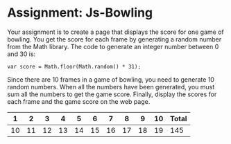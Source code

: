 # Assignment: Js-Bowling

Your assignment is to create a page that displays the score for one game of bowling. You get the score for each frame by generating a random number from the Math library. The code to generate an integer number between 0 and 30 is:

    var score = Math.floor(Math.random() * 31);

Since there are 10 frames in a game of bowling, you need to generate 10 random numbers. When all the numbers have been generated, you must sum all the numbers to get the game score. Finally, display the scores for each frame and the game score on the web page.

| 1 | 2 | 3 | 4 | 5 | 6 | 7 | 8 | 9 | 10 | Total |
| --- | --- | --- | --- | --- | --- | --- | --- | --- | --- | --- |
| 10 | 11 | 12 | 13 | 14 | 15 | 16 | 17 | 18 | 19 | 145 |